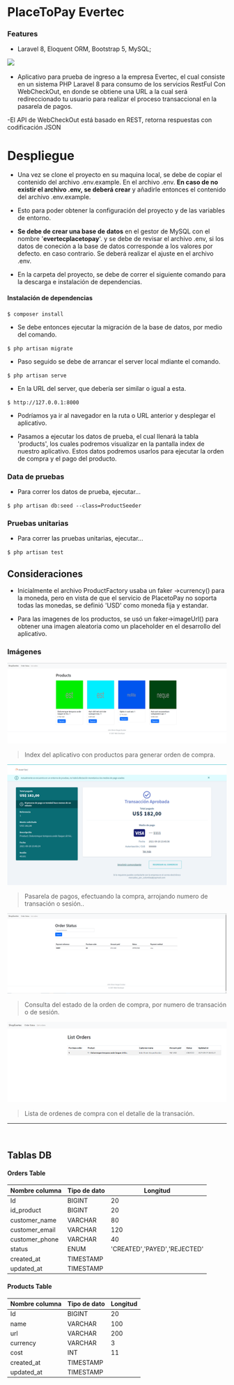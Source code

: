 # PlaceToPay Evertec
### Features

- Laravel 8, Eloquent ORM, Bootstrap 5, MySQL;
 
  

![](https://static.placetopay.com/placetopay-logo.svg)

 
 
- Aplicativo para prueba de ingreso a la empresa Evertec, el cual consiste en un sistema PHP Laravel 8 para consumo de los servicios RestFul Con WebCheckOut, en donde se obtiene una URL a la cual será redireccionado tu usuario para realizar el proceso transaccional en la pasarela de pagos.
 
-El API de WebCheckOut está basado en REST, retorna respuestas con codificación JSON
 


# Despliegue
- Una vez se clone el proyecto en su maquina local, se debe de copiar el contenido del archivo .env.example. En el archivo .env. **En caso de no existir el archivo .env, se deberá crear** y añadirle entonces el contenido del archivo .env.example.
 
- Esto para poder obtener la configuración del proyecto y de las variables de entorno.
 
- **Se debe de crear una base de datos** en el gestor de MySQL con el nombre '**evertecplacetopay**'. y se debe de revisar el archivo .env, si los datos de coneción a la base de datos corresponde a los valores por defecto. en caso contrario. Se deberá realizar el ajuste en el archivo .env.
 
- En la carpeta del proyecto, se debe de correr el siguiente comando para la descarga e instalación de dependencias.

#### Instalación de dependencias
 
`$ composer install`
 
- Se debe entonces ejecutar la migración de la base de datos, por medio del comando.
 
`$ php artisan migrate`
 
- Paso seguido se debe de arrancar el server local mdiante el comando.
 
`$ php artisan serve`
 
- En la URL del server, que debería ser similar o igual a esta.
 
`$ http://127.0.0.1:8000`
 
- Podríamos ya ir al navegador en la ruta o URL anterior y desplegar el aplicativo.
 
- Pasamos a ejecutar los datos de prueba, el cual llenará la tabla 'products', los cuales podremos visualizar en la pantalla index de nuestro aplicativo. Estos datos podremos usarlos para ejecutar la orden de compra y el pago del producto.
 
### Data de pruebas
- Para correr los datos de prueba, ejecutar...
 
`$ php artisan db:seed --class=ProductSeeder`
 
 
### Pruebas unitarias
- Para correr las pruebas unitarias, ejecutar...
 
`$ php artisan test`
 
 
## Consideraciones
- Inicialmente el archivo ProductFactory usaba un faker ->currency() para la moneda, pero en vista de que el servicio de PlacetoPay no soporta todas las monedas, se definió 'USD' como moneda fija y estandar.
 
 
- Para las imagenes de los productos, se usó un faker->imageUrl() para obtener una imagen aleatoria como un placeholder en el desarrollo del aplicativo.
 
  

### Imágenes
 
![](https://github.com/jhons1101/evertecPlacetoPay/blob/master/public/img/index.png?raw=true)

> Index del aplicativo con productos para generar orden de compra.


![](https://github.com/jhons1101/evertecPlacetoPay/blob/master/public/img/payment.png?raw=true)

> Pasarela de pagos, efectuando la compra, arrojando numero de transación o sesión..

![](https://github.com/jhons1101/evertecPlacetoPay/blob/master/public/img/order-status.png?raw=true)

> Consulta del estado de la orden de compra, por numero de transación o de sesión.

![](https://github.com/jhons1101/evertecPlacetoPay/blob/master/public/img/list-orders.png?raw=true)

> Lista de ordenes de compra con el detalle de la transación.

----
&nbsp;
                    
## Tablas DB
                    
#### Orders Table
Nombre columna  | Tipo de dato | Longitud
--------------- | -------------| --------
Id  | BIGINT | 20
id_product  | BIGINT | 20
customer_name  | VARCHAR | 80
customer_email  | VARCHAR  | 120
customer_phone  | VARCHAR | 40
status  | ENUM  | 'CREATED','PAYED','REJECTED'
created_at  | TIMESTAMP | 
updated_at  | TIMESTAMP  | 
                    
#### Products Table

Nombre columna  | Tipo de dato | Longitud
--------------- | ------------ | --------
Id  | BIGINT | 20
name  | VARCHAR  | 100
url  | VARCHAR  | 200
currency  | VARCHAR  | 3
cost  | INT  | 11
created_at  | TIMESTAMP | 
updated_at  | TIMESTAMP  | 

